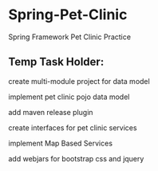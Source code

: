 # Spring-Pet-Clinic
Spring Framework Pet Clinic Practice


## Temp Task Holder:

create multi-module project for data model

implement pet clinic pojo data model

add maven release plugin

create interfaces for pet clinic services

implement Map Based Services

add webjars for bootstrap css and jquery
